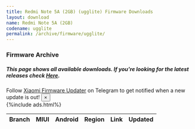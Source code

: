 ```yaml
---
title: Redmi Note 5A (2GB) (ugglite) Firmware Downloads
layout: download
name: Redmi Note 5A (2GB)
codename: ugglite
permalink: /archive/firmware/ugglite/
---
```


### Firmware Archive
##### This page shows all available downloads. If you're looking for the latest releases check [Here](/firmware/ugglite/).

<div class="alert alert-primary alert-dismissible fade show" role="alert">
    Follow <a href="https://t.me/XiaomiFirmwareUpdater" class="alert-link">Xiaomi Firmware Updater</a> on Telegram to get notified when a new update is out!
    <button type="button" class="close" data-dismiss="alert" aria-label="Close">
        <span aria-hidden="true">&times;</span>
    </button>
</div>
{%include ads.html%}
<div class="table-responsive-md" id="table-wrapper">
<table id="firmware" class="display dt-responsive nowrap compact table table-striped table-hover table-sm">
    <thead class="thead-dark">
        <tr>
            <th data-ref="branch">Branch</th>
            <th data-ref="miui">MIUI</th>
            <th data-ref="android">Android</th>
            <th data-ref="region">Region</th>
            <th data-ref="link">Link</th>
            <th data-ref="updated">Updated</th>
        </tr>
    </thead>
    <script>loadFirmwareDownloads('ugglite', 'full')</script>
</table>
</div>
